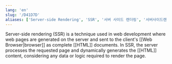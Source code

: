 ```yaml
---
lang: 'en'
slug: '/D41D7D'
aliases: ['Server-side Rendering', 'SSR', '서버 사이드 렌더링', '서버사이드렌더링']
---
```


Server-side rendering (SSR) is a technique used in web development where web pages are generated on the server and sent to the client's [[Web Browser|browser]] as complete [[HTML]] documents. In SSR, the server processes the requested page and dynamically generates the [[HTML]] content, considering any data or logic required to render the page.
